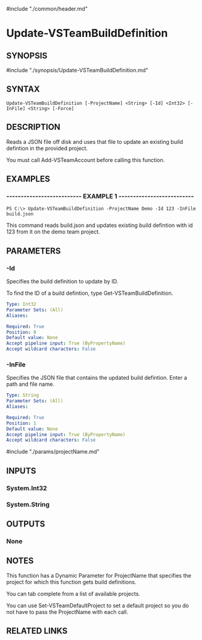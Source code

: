 #include "./common/header.md"

# Update-VSTeamBuildDefinition

## SYNOPSIS
#include "./synopsis/Update-VSTeamBuildDefinition.md"

## SYNTAX

```
Update-VSTeamBuildDefinition [-ProjectName] <String> [-Id] <Int32> [-InFile] <String> [-Force]
```

## DESCRIPTION
Reads a JSON file off disk and uses that file to update an existing
build defintion in the provided project.

You must call Add-VSTeamAccount before calling this function.

## EXAMPLES

### -------------------------- EXAMPLE 1 --------------------------
```
PS C:\> Update-VSTeamBuildDefinition -ProjectName Demo -Id 123 -InFile build.json
```

This command reads build.json and updates existing build defintion with
id 123 from it on the demo team project.

## PARAMETERS

### -Id
Specifies the build definition to update by ID.

To find the ID of a build defintion, type Get-VSTeamBuildDefinition.

```yaml
Type: Int32
Parameter Sets: (All)
Aliases: 

Required: True
Position: 0
Default value: None
Accept pipeline input: True (ByPropertyName)
Accept wildcard characters: False
```

### -InFile
Specifies the JSON file that contains the updated build defintion.
Enter a path and file name.

```yaml
Type: String
Parameter Sets: (All)
Aliases: 

Required: True
Position: 1
Default value: None
Accept pipeline input: True (ByPropertyName)
Accept wildcard characters: False
```

#include "./params/projectName.md"

## INPUTS

### System.Int32
### System.String

## OUTPUTS

### None

## NOTES
This function has a Dynamic Parameter for ProjectName that specifies the
project for which this function gets build definitions.

You can tab complete from a list of available projects.

You can use Set-VSTeamDefaultProject to set a default project so you do not have
to pass the ProjectName with each call.

## RELATED LINKS